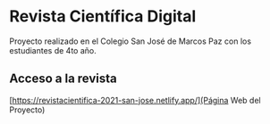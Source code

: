 # Revista Científica Digital

Proyecto realizado en el Colegio San José de Marcos Paz con los estudiantes de 4to año. 

## Acceso a la revista

[https://revistacientifica-2021-san-jose.netlify.app/](Página Web del Proyecto)
